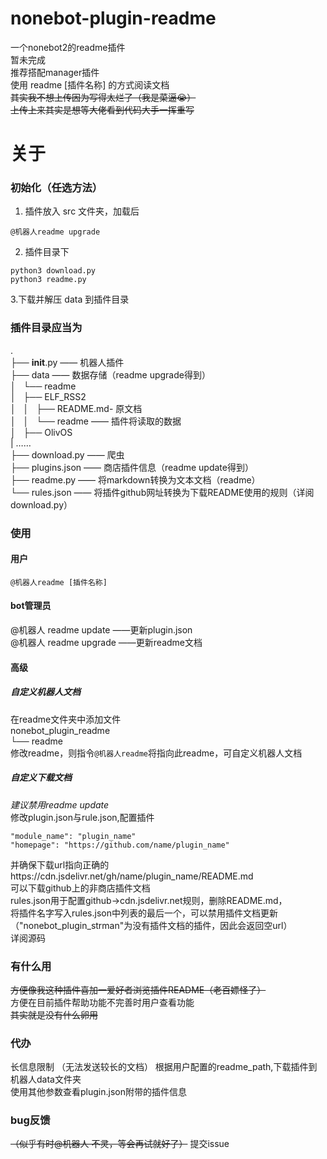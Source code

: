 # nonebot-plugin-readme
一个nonebot2的readme插件  
暂未完成  
推荐搭配manager插件  
使用 readme [插件名称] 的方式阅读文档  
~~其实我不想上传因为写得太烂了（我是菜逼😭）  
上传上来其实是想等大佬看到代码大手一挥重写~~  

# 关于
### 初始化（任选方法）
1. 插件放入 src 文件夹，加载后
```
@机器人readme upgrade
```

2. 插件目录下
```
python3 download.py 
python3 readme.py
```
3.下载并解压 data 到插件目录
### 插件目录应当为
.  
├── __init__.py		     —— 机器人插件  
├── data		            —— 数据存储（readme upgrade得到）  
│   └── readme  
│       ├── ELF_RSS2  
│       │   ├── README.md- 原文档  
│       │   └── readme	—— 插件将读取的数据  
│       ├── OlivOS  
|	……  
├── download.py		      —— 爬虫  
├── plugins.json	      —— 商店插件信息（readme update得到）  
├── readme.py		        —— 将markdown转换为文本文档（readme）  
└── rules.json		       —— 将插件github网址转换为下载README使用的规则（详阅download.py） 
### 使用
#### 用户
`@机器人readme [插件名称]`

#### bot管理员
@机器人 readme update	——更新plugin.json  
@机器人 readme upgrade	——更新readme文档  

#### 高级
##### 自定义机器人文档
在readme文件夹中添加文件  
nonebot_plugin_readme  
└── readme  
修改readme，则指令`@机器人readme`将指向此readme，可自定义机器人文档  
##### 自定义下载文档
*建议禁用readme update*  
修改plugin.json与rule.json,配置插件  
```
"module_name": "plugin_name"
"homepage": "https://github.com/name/plugin_name"
``` 
并确保下载url指向正确的https://cdn.jsdelivr.net/gh/name/plugin_name/README.md  
可以下载github上的非商店插件文档  
rules.json用于配置github->cdn.jsdelivr.net规则，删除README.md，  
将插件名字写入rules.json中列表的最后一个，可以禁用插件文档更新  
（"nonebot_plugin_strman"为没有插件文档的插件，因此会返回空url）  
详阅源码  

### 有什么用
~~方便像我这种插件喜加一爱好者浏览插件README（老百嫖怪了）~~  
方便在目前插件帮助功能不完善时用户查看功能  
~~其实就是没有什么卵用~~  

### 代办
长信息限制  （无法发送较长的文档） 
根据用户配置的readme_path,下载插件到机器人data文件夹  
使用其他参数查看plugin.json附带的插件信息  
### bug反馈
~~（似乎有时@机器人 不灵，等会再试就好了）~~
提交issue
